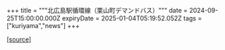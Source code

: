 +++
title = """北広島駅循環線（栗山町デマンドバス）"""
date = 2024-09-25T15:00:00.000Z
expiryDate = 2025-01-04T05:19:52.052Z
tags = ["kuriyama","news"]
+++


[[source]](https://www.town.kuriyama.hokkaido.jp/soshiki/47/24254.html)
